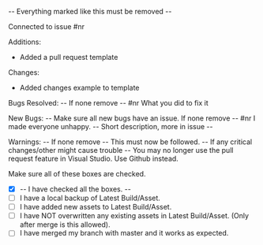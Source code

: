 -- Everything marked like this must be removed -- 

Connected to issue #nr

Additions:
* Added a pull request template

Changes: 
* Added changes example to template

Bugs Resolved: -- If none remove --
#nr  What you did to fix it 

New Bugs:  -- Make sure all new bugs have an issue. If none remove --
#nr I made everyone unhappy. -- Short description, more in issue -- 

Warnings: -- If none remove --
This must now be followed. -- If any critical changes/other might cause trouble --
You may no longer use the pull request feature in Visual Studio. Use Github instead.


Make sure all of these boxes are checked.
- [x] -- I have checked all the boxes. --
- [ ] I have a local backup of Latest Build/Asset.
- [ ] I have added new assets to Latest Build/Asset.
- [ ] I have NOT overwritten any existing assets in Latest Build/Asset. (Only after merge is this allowed).
- [ ] I have merged my branch with master and it works as expected.
